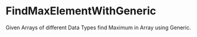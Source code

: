 # FindMaxElementWithGeneric
Given Arrays of different Data Types find Maximum in Array using Generic.
